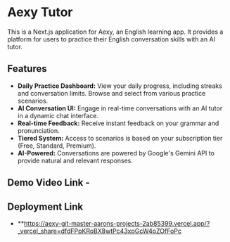 # Aexy Tutor

This is a Next.js application for Aexy, an English learning app. It provides a platform for users to practice their English conversation skills with an AI tutor.

## Features

- **Daily Practice Dashboard:** View your daily progress, including streaks and conversation limits. Browse and select from various practice scenarios.
- **AI Conversation UI:** Engage in real-time conversations with an AI tutor in a dynamic chat interface.
- **Real-time Feedback:** Receive instant feedback on your grammar and pronunciation.
- **Tiered System:** Access to scenarios is based on your subscription tier (Free, Standard, Premium).
- **AI-Powered:** Conversations are powered by Google's Gemini API to provide natural and relevant responses.

## Demo Video Link - 


## Deployment Link 

- **https://aexy-git-master-aarons-projects-2ab85399.vercel.app/?_vercel_share=dfdFPpKRoBX8wtPc43xpGcW4oZOfFoPc
